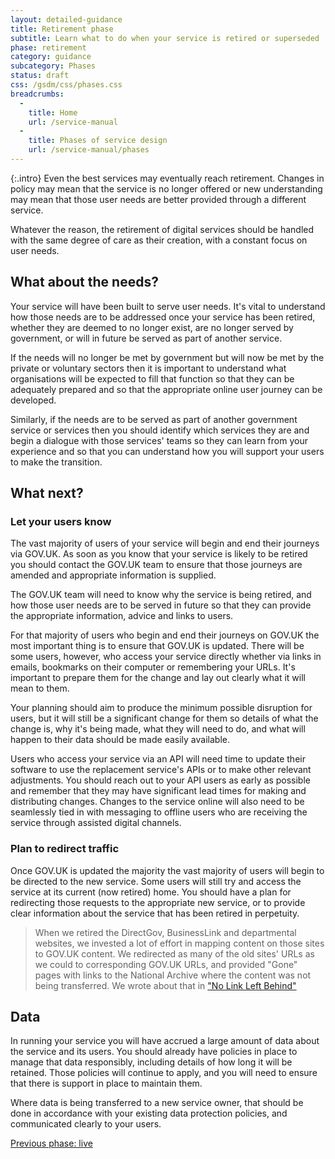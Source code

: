 ```yaml
---
layout: detailed-guidance
title: Retirement phase
subtitle: Learn what to do when your service is retired or superseded
phase: retirement
category: guidance
subcategory: Phases
status: draft
css: /gsdm/css/phases.css
breadcrumbs:
  -
    title: Home
    url: /service-manual
  -
    title: Phases of service design
    url: /service-manual/phases
---
```


{:.intro}
Even the best services may eventually reach retirement. Changes in policy may mean that the service is no longer offered or new understanding may mean that those user needs are better provided through a different service.

Whatever the reason, the retirement of digital services should be handled with the same degree of care as their creation, with a constant focus on user needs.

## What about the needs?

Your service will have been built to serve user needs. It's vital to understand how those needs are to be addressed once your service has been retired, whether they are deemed to no longer exist, are no longer served by government, or will in future be served as part of another service.

If the needs will no longer be met by government but will now be met by the private or voluntary sectors then it is important to understand what organisations will be expected to fill that function so that they can be adequately prepared and so that the appropriate online user journey can be developed.

Similarly, if the needs are to be served as part of another government service or services then you should identify which services they are and begin a dialogue with those services' teams so they can learn from your experience and so that you can understand how you will support your users to make the transition.

## What next?

### Let your users know

The vast majority of users of your service will begin and end their journeys via GOV.UK. As soon as you know that your service is likely to be retired you should contact the GOV.UK team to ensure that those journeys are amended and appropriate information is supplied.

The GOV.UK team will need to know why the service is being retired, and how those user needs are to be served in future so that they can provide the appropriate information, advice and links to users.

For that majority of users who begin and end their journeys on GOV.UK the most important thing is to ensure that GOV.UK is updated. There will be some users, however, who access your service directly whether via links in emails, bookmarks on their computer or remembering your URLs. It's important to prepare them for the change and lay out clearly what it will mean to them.

Your planning should aim to produce the minimum possible disruption for users, but it will still be a significant change for them so details of what the change is, why it's being made, what they will need to do, and what will happen to their data should be made easily available.

Users who access your service via an API will need time to update their software to use the replacement service's APIs or to make other relevant adjustments. You should reach out to your API users as early as possible and remember that they may have significant lead times for making and distributing changes. Changes to the service online will also need to be seamlessly tied in with messaging to offline users who are receiving the service through assisted digital channels.

### Plan to redirect traffic

Once GOV.UK is updated the majority the vast majority of users will begin to be directed to the new service. Some users will still try and access the service at its current (now retired) home. You should have a plan for redirecting those requests to the appropriate new service, or to provide clear information about the service that has been retired in perpetuity.

> When we retired the DirectGov, BusinessLink and departmental websites, we invested a lot of effort in mapping content on those sites to GOV.UK content. We redirected as many of the old sites' URLs as we could to corresponding GOV.UK URLs, and provided "Gone" pages with links to the National Archive where the content was not being transferred. We wrote about that in ["No Link Left Behind"](http://digital.cabinetoffice.gov.uk/2012/10/11/no-link-left-behind/)

## Data

In running your service you will have accrued a large amount of data about the service and its users. You should already have policies in place to manage that data responsibly, including details of how long it will be retained. Those policies will continue to apply, and you will need to ensure that there is support in place to maintain them.

Where data is being transferred to a new service owner, that should be done in accordance with your existing data protection policies, and communicated clearly to your users.

[Previous phase: live](/service-manual/phases/live.html)
